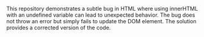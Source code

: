This repository demonstrates a subtle bug in HTML where using innerHTML with an undefined variable can lead to unexpected behavior.  The bug does not throw an error but simply fails to update the DOM element.  The solution provides a corrected version of the code.